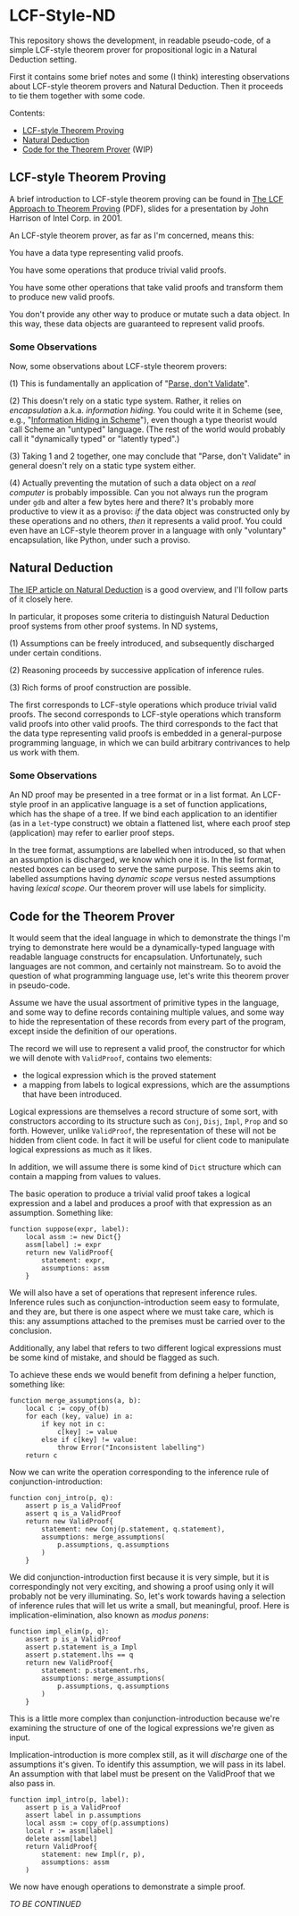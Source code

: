 LCF-Style-ND
============

This repository shows the development, in readable pseudo-code,
of a simple LCF-style theorem prover for propositional logic
in a Natural Deduction setting.

First it contains some brief notes and some (I think) interesting
observations about LCF-style theorem provers and Natural Deduction.
Then it proceeds to tie them together with some code.

Contents:

*   [LCF-style Theorem Proving](#lcf-style-theorem-proving)
*   [Natural Deduction](#natural-deduction)
*   [Code for the Theorem Prover](#code-for-the-theorem-prover) (WIP)

LCF-style Theorem Proving
-------------------------

A brief introduction to LCF-style theorem proving can be
found in [The LCF Approach to Theorem Proving][] (PDF),
slides for a presentation by John Harrison of Intel Corp. in 2001.

An LCF-style theorem prover, as far as I'm concerned, means this:

You have a data type representing valid proofs.

You have some operations that produce trivial valid proofs.

You have some other operations that take valid proofs and
transform them to produce new valid proofs.

You don't provide any other way to produce or mutate such
a data object.  In this way, these data objects are guaranteed
to represent valid proofs.

### Some Observations

Now, some observations about LCF-style theorem provers:

(1) This is fundamentally an application of "[Parse, don't Validate][]".

(2) This doesn't rely on a static type system.  Rather, it relies
on _encapsulation_ a.k.a. _information hiding_.  You could write it in
Scheme (see, e.g., "[Information Hiding in Scheme][]"), even though
a type theorist would call Scheme an "untyped" language.  (The rest of
the world would probably call it "dynamically typed" or "latently typed".)

(3) Taking 1 and 2 together, one may conclude that "Parse, don't Validate"
in general doesn't rely on a static type system either.

(4) Actually preventing the mutation of such a data object on a
_real computer_ is probably impossible.  Can you not always run
the program under `gdb` and alter a few bytes here and there?
It's probably more productive to view it as a proviso: _if_ the
data object was constructed only by these operations and no
others, _then_ it represents a valid proof.  You could even have
an LCF-style theorem prover in a language with only "voluntary"
encapsulation, like Python, under such a proviso.

Natural Deduction
-----------------

[The IEP article on Natural Deduction][]
is a good overview, and I'll follow parts of it closely here.

In particular, it proposes some criteria to distinguish Natural
Deduction proof systems from other proof systems.  In ND systems,

(1) Assumptions can be freely introduced, and subsequently
discharged under certain conditions.

(2) Reasoning proceeds by successive application of inference
rules.

(3) Rich forms of proof construction are possible.

The first corresponds to LCF-style operations which produce trivial
valid proofs.  The second corresponds to LCF-style operations which
transform valid proofs into other valid proofs.  The third
corresponds to the fact that the data type representing valid
proofs is embedded in a general-purpose programming language, in
which we can build arbitrary contrivances to help us work with them.

### Some Observations

An ND proof may be presented in a tree format or in a list format.
An LCF-style proof in an applicative language is a set of function
applications, which has the shape of a tree.  If we bind each
application to an identifier (as in a `let`-type construct) we obtain
a flattened list, where each proof step (application) may refer to
earlier proof steps.

In the tree format, assumptions are labelled when introduced, so
that when an assumption is discharged, we know which one it is.
In the list format, nested boxes can be used to serve the same purpose.
This seems akin to labelled assumptions having _dynamic scope_
versus nested assumptions having _lexical scope_.  Our theorem prover
will use labels for simplicity.

Code for the Theorem Prover
---------------------------

It would seem that the ideal language in which to demonstrate the
things I'm trying to demonstrate here would be a dynamically-typed
language with readable language constructs for encapsulation.
Unfortunately, such languages are not common, and certainly not
mainstream.  So to avoid the question of what programming language
use, let's write this theorem prover in pseudo-code.

Assume we have the usual assortment of primitive types in the
language, and some way to define records containing multiple
values, and some way to hide the representation of these records
from every part of the program, except inside the definition of
our operations.

The record we will use to represent a valid proof, the
constructor for which we will denote with `ValidProof`,
contains two elements:

*   the logical expression which is the proved statement
*   a mapping from labels to logical expressions, which are
    the assumptions that have been introduced.

Logical expressions are themselves a record structure of
some sort, with constructors according to its structure
such as `Conj`, `Disj`, `Impl`, `Prop` and so forth.
However, unlike `ValidProof`, the representation of these
will not be hidden from client code.  In fact it will be
useful for client code to manipulate logical expressions
as much as it likes.

In addition, we will assume there is some kind of `Dict`
structure which can contain a mapping from values to values.

The basic operation to produce a trivial valid proof takes
a logical expression and a label and produces a proof with
that expression as an assumption.  Something like:

    function suppose(expr, label):
        local assm := new Dict{}
        assm[label] := expr
        return new ValidProof{
            statement: expr,
            assumptions: assm
        }

We will also have a set of operations that represent inference
rules.  Inference rules such as conjunction-introduction seem
easy to formulate, and they are, but there is one aspect where
we must take care, which is this: any assumptions attached to
the premises must be carried over to the conclusion.

Additionally, any label that refers to two different logical
expressions must be some kind of mistake, and should be flagged
as such.

To achieve these ends we would benefit from defining a helper
function, something like:

    function merge_assumptions(a, b):
        local c := copy_of(b)
        for each (key, value) in a:
            if key not in c:
                c[key] := value
            else if c[key] != value:
                throw Error("Inconsistent labelling")
        return c

Now we can write the operation corresponding to the inference
rule of conjunction-introduction:

    function conj_intro(p, q):
        assert p is_a ValidProof
        assert q is_a ValidProof
        return new ValidProof{
            statement: new Conj(p.statement, q.statement),
            assumptions: merge_assumptions(
                p.assumptions, q.assumptions
            )
        }

We did conjunction-introduction first because it is very
simple, but it is correspondingly not very exciting, and
showing a proof using only it will probably not be very
illuminating.  So, let's work towards having a selection
of inference rules that will let us write a small, but
meaningful, proof.  Here is implication-elimination, also
known as _modus ponens_:

    function impl_elim(p, q):
        assert p is_a ValidProof
        assert p.statement is_a Impl
        assert p.statement.lhs == q
        return new ValidProof{
            statement: p.statement.rhs,
            assumptions: merge_assumptions(
                p.assumptions, q.assumptions
            )
        }

This is a little more complex than conjunction-introduction
because we're examining the structure of one of the logical
expressions we're given as input.

Implication-introduction is more complex still, as it will
*discharge* one of the assumptions it's given.  To identify
this assumption, we will pass in its label.  An assumption
with that label must be present on the ValidProof that we
also pass in.

    function impl_intro(p, label):
        assert p is_a ValidProof
        assert label in p.assumptions
        local assm := copy_of(p.assumptions)
        local r := assm[label]
        delete assm[label]
        return ValidProof{
            statement: new Impl(r, p),
            assumptions: assm
        )

We now have enough operations to demonstrate a simple proof.

_TO BE CONTINUED_

[The IEP article on Natural Deduction]: https://iep.utm.edu/nat-ded/
[Parse, don't Validate]: https://lexi-lambda.github.io/blog/2019/11/05/parse-don-t-validate/
[Information Hiding in Scheme]: https://github.com/cpressey/Information-Hiding-in-Scheme
[The LCF Approach to Theorem Proving]: https://www.cl.cam.ac.uk/~jrh13/slides/manchester-12sep01/slides.pdf
